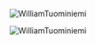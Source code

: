 <p align="center"> <img src=https://github-readme-stats.vercel.app/api?username=WilliamTuominiemi&theme=slateorange&show_icons=true alt=WilliamTuominiemi /> </p>

<p align="center"> <img src=https://github-readme-stats.vercel.app/api/top-langs/?username=WilliamTuominiemi&show_icons=true&theme=synthwave alt=WilliamTuominiemi /> </p>
